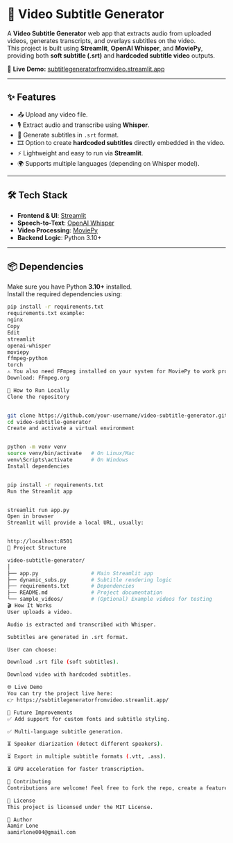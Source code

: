 # 🎥 Video Subtitle Generator

A **Video Subtitle Generator** web app that extracts audio from uploaded videos, generates transcripts, and overlays subtitles on the video.  
This project is built using **Streamlit**, **OpenAI Whisper**, and **MoviePy**, providing both **soft subtitle (.srt)** and **hardcoded subtitle video** outputs.  

🚀 **Live Demo:** [subtitlegeneratorfromvideo.streamlit.app](https://subtitlegeneratorfromvideo.streamlit.app/)

---

## ✨ Features

- 📤 Upload any video file.
- 🎙️ Extract audio and transcribe using **Whisper**.
- 📝 Generate subtitles in `.srt` format.
- 🎞️ Option to create **hardcoded subtitles** directly embedded in the video.
- ⚡ Lightweight and easy to run via **Streamlit**.
- 🌍 Supports multiple languages (depending on Whisper model).

---

## 🛠️ Tech Stack

- **Frontend & UI**: [Streamlit](https://streamlit.io/)
- **Speech-to-Text**: [OpenAI Whisper](https://github.com/openai/whisper)
- **Video Processing**: [MoviePy](https://zulko.github.io/moviepy/)
- **Backend Logic**: Python 3.10+

---

## 📦 Dependencies

Make sure you have Python **3.10+** installed.  
Install the required dependencies using:

```bash
pip install -r requirements.txt
requirements.txt example:
nginx
Copy
Edit
streamlit
openai-whisper
moviepy
ffmpeg-python
torch
⚠️ You also need FFmpeg installed on your system for MoviePy to work properly.
Download: FFmpeg.org

🚀 How to Run Locally
Clone the repository


git clone https://github.com/your-username/video-subtitle-generator.git
cd video-subtitle-generator
Create and activate a virtual environment


python -m venv venv
source venv/bin/activate   # On Linux/Mac
venv\Scripts\activate      # On Windows
Install dependencies


pip install -r requirements.txt
Run the Streamlit app


streamlit run app.py
Open in browser
Streamlit will provide a local URL, usually:


http://localhost:8501
📂 Project Structure

video-subtitle-generator/
│
├── app.py                 # Main Streamlit app
├── dynamic_subs.py        # Subtitle rendering logic
├── requirements.txt       # Dependencies
├── README.md              # Project documentation
└── sample_videos/         # (Optional) Example videos for testing
🎬 How It Works
User uploads a video.

Audio is extracted and transcribed with Whisper.

Subtitles are generated in .srt format.

User can choose:

Download .srt file (soft subtitles).

Download video with hardcoded subtitles.

🌐 Live Demo
You can try the project live here:
👉 https://subtitlegeneratorfromvideo.streamlit.app/

📌 Future Improvements
✅ Add support for custom fonts and subtitle styling.

✅ Multi-language subtitle generation.

⏳ Speaker diarization (detect different speakers).

⏳ Export in multiple subtitle formats (.vtt, .ass).

⏳ GPU acceleration for faster transcription.

🤝 Contributing
Contributions are welcome! Feel free to fork the repo, create a feature branch, and submit a pull request.

📜 License
This project is licensed under the MIT License.

👤 Author
Aamir Lone
aamirlone004@gmail.com